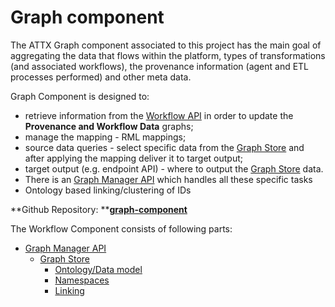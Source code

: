 # Graph component

The ATTX Graph component associated to this project has the main goal of aggregating the data that flows within the platform, types of transformations \(and associated workflows\), the provenance information \(agent and ETL processes performed\) and other meta data.

Graph Component is designed to:

* retrieve information from the [Workflow API](Workflow-API.md) in order to update the **Provenance and Workflow Data** graphs;
* manage the mapping - RML mappings;
* source data queries - select specific data from the [Graph Store](Graph-Store.md) and after applying the mapping deliver it to target output;
* target output \(e.g. endpoint API\) - where to output the [Graph Store](Graph-Store.md) data.
* There is an [Graph Manager API](Graph-Manager-API.md) which handles all these specific tasks
* Ontology based linking/clustering of IDs

**Github Repository: **[**graph-component**](https://github.com/ATTX-project/graph-component)

The Workflow Component consists of following parts:

* [Graph Manager API](Graph-Manager-API.md)
  * [Graph Store](Graph-Store.md)
    * [Ontology/Data model](Data-Model.md)
    * [Namespaces](Namespaces.md)
    * [Linking](Linking-graphs.md)
